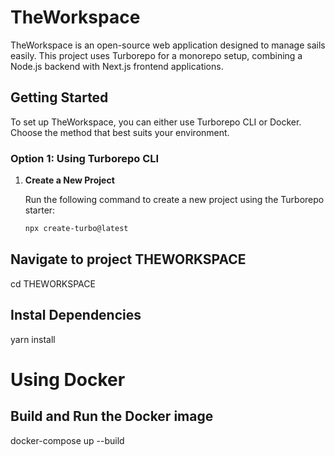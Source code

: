 # TheWorkspace

TheWorkspace is an open-source web application designed to manage sails easily. This project uses Turborepo for a monorepo setup, combining a Node.js backend with Next.js frontend applications.

## Getting Started

To set up TheWorkspace, you can either use Turborepo CLI or Docker. Choose the method that best suits your environment.

### Option 1: Using Turborepo CLI

1. **Create a New Project**

   Run the following command to create a new project using the Turborepo starter:

   ```sh
   npx create-turbo@latest

## Navigate to project THEWORKSPACE
cd THEWORKSPACE

## Instal Dependencies
yarn install

# Using Docker

## Build and Run the Docker image

docker-compose up --build


